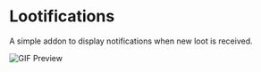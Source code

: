 # Lootifications

A simple addon to display notifications when new loot is received.

![GIF Preview](/.github/preview.gif?raw=true)
